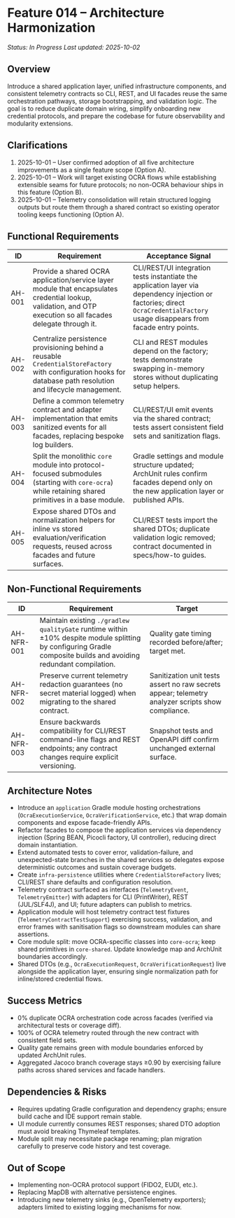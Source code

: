 # Feature 014 – Architecture Harmonization

_Status: In Progress_
_Last updated: 2025-10-02_

## Overview
Introduce a shared application layer, unified infrastructure components, and consistent telemetry contracts so CLI, REST, and UI facades reuse the same orchestration pathways, storage bootstrapping, and validation logic. The goal is to reduce duplicate domain wiring, simplify onboarding new credential protocols, and prepare the codebase for future observability and modularity extensions.

## Clarifications
1. 2025-10-01 – User confirmed adoption of all five architecture improvements as a single feature scope (Option A).
2. 2025-10-01 – Work will target existing OCRA flows while establishing extensible seams for future protocols; no non-OCRA behaviour ships in this feature (Option B).
3. 2025-10-01 – Telemetry consolidation will retain structured logging outputs but route them through a shared contract so existing operator tooling keeps functioning (Option A).

## Functional Requirements
| ID | Requirement | Acceptance Signal |
|----|-------------|-------------------|
| AH-001 | Provide a shared OCRA application/service layer module that encapsulates credential lookup, validation, and OTP execution so all facades delegate through it. | CLI/REST/UI integration tests instantiate the application layer via dependency injection or factories; direct `OcraCredentialFactory` usage disappears from facade entry points. |
| AH-002 | Centralize persistence provisioning behind a reusable `CredentialStoreFactory` with configuration hooks for database path resolution and lifecycle management. | CLI and REST modules depend on the factory; tests demonstrate swapping in-memory stores without duplicating setup helpers. |
| AH-003 | Define a common telemetry contract and adapter implementation that emits sanitized events for all facades, replacing bespoke log builders. | CLI/REST/UI emit events via the shared contract; tests assert consistent field sets and sanitization flags. |
| AH-004 | Split the monolithic `core` module into protocol-focused submodules (starting with `core-ocra`) while retaining shared primitives in a base module. | Gradle settings and module structure updated; ArchUnit rules confirm facades depend only on the new application layer or published APIs. |
| AH-005 | Expose shared DTOs and normalization helpers for inline vs stored evaluation/verification requests, reused across facades and future surfaces. | CLI/REST tests import the shared DTOs; duplicate validation logic removed; contract documented in specs/how-to guides. |

## Non-Functional Requirements
| ID | Requirement | Target |
|----|-------------|--------|
| AH-NFR-001 | Maintain existing `./gradlew qualityGate` runtime within ±10% despite module splitting by configuring Gradle composite builds and avoiding redundant compilation. | Quality gate timing recorded before/after; target met. |
| AH-NFR-002 | Preserve current telemetry redaction guarantees (no secret material logged) when migrating to the shared contract. | Sanitization unit tests assert no raw secrets appear; telemetry analyzer scripts show compliance. |
| AH-NFR-003 | Ensure backwards compatibility for CLI/REST command-line flags and REST endpoints; any contract changes require explicit versioning. | Snapshot tests and OpenAPI diff confirm unchanged external surface. |

## Architecture Notes
- Introduce an `application` Gradle module hosting orchestrations (`OcraExecutionService`, `OcraVerificationService`, etc.) that wrap domain components and expose facade-friendly APIs.
- Refactor facades to compose the application services via dependency injection (Spring BEAN, Picocli factory, UI controller), reducing direct domain instantiation.
- Extend automated tests to cover error, validation-failure, and unexpected-state branches in the shared services so delegates expose deterministic outcomes and sustain coverage budgets.
- Create `infra-persistence` utilities where `CredentialStoreFactory` lives; CLI/REST share defaults and configuration resolution.
- Telemetry contract surfaced as interfaces (`TelemetryEvent`, `TelemetryEmitter`) with adapters for CLI (PrintWriter), REST (JUL/SLF4J), and UI; future adapters can publish to metrics.
- Application module will host telemetry contract test fixtures (`TelemetryContractTestSupport`) exercising success, validation, and error frames with sanitisation flags so downstream modules can share assertions.
- Core module split: move OCRA-specific classes into `core-ocra`; keep shared primitives in `core-shared`. Update knowledge map and ArchUnit boundaries accordingly.
- Shared DTOs (e.g., `OcraExecutionRequest`, `OcraVerificationRequest`) live alongside the application layer, ensuring single normalization path for inline/stored credential flows.

## Success Metrics
- 0% duplicate OCRA orchestration code across facades (verified via architectural tests or coverage diff).
- 100% of OCRA telemetry routed through the new contract with consistent field sets.
- Quality gate remains green with module boundaries enforced by updated ArchUnit rules.
- Aggregated Jacoco branch coverage stays ≥0.90 by exercising failure paths across shared services and facade handlers.

## Dependencies & Risks
- Requires updating Gradle configuration and dependency graphs; ensure build cache and IDE support remain stable.
- UI module currently consumes REST responses; shared DTO adoption must avoid breaking Thymeleaf templates.
- Module split may necessitate package renaming; plan migration carefully to preserve code history and test coverage.

## Out of Scope
- Implementing non-OCRA protocol support (FIDO2, EUDI, etc.).
- Replacing MapDB with alternative persistence engines.
- Introducing new telemetry sinks (e.g., OpenTelemetry exporters); adapters limited to existing logging mechanisms for now.
